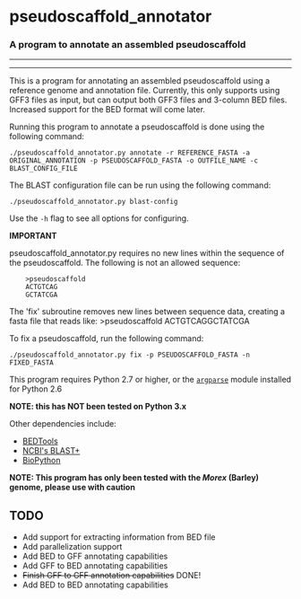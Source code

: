 # pseudoscaffold_annotator
### A program to annotate an assembled pseudoscaffold
___
___

This is a program for annotating an assembled pseudoscaffold using a reference genome and annotation file. Currently, this only supports using GFF3 files as input, but can output both GFF3 files and 3-column BED files. Increased support for the BED format will come later.

Running this program to annotate a pseudoscaffold is done using the following command:

```shell
./pseudoscaffold_annotator.py annotate -r REFERENCE_FASTA -a ORIGINAL_ANNOTATION -p PSEUDOSCAFFOLD_FASTA -o OUTFILE_NAME -c BLAST_CONFIG_FILE
```

The BLAST configuration file can be run using the following command:

```shell
./pseudoscaffold_annotator.py blast-config
```
Use the `-h` flag to see all options for configuring.

**IMPORTANT**

pseudoscaffold_annotator.py requires no new lines within the sequence of the pseudoscaffold. The following is not an allowed sequence:

        >pseudoscaffold
        ACTGTCAG
        GCTATCGA

The 'fix' subroutine removes new lines
between sequence data, creating a fasta
file that reads like:
        >pseudoscaffold
        ACTGTCAGGCTATCGA

To fix a pseudoscaffold, run the following command:

```shell
./pseudoscaffold_annotator.py fix -p PSEUDOSCAFFOLD_FASTA -n FIXED_FASTA
```

This program requires Python 2.7 or higher, or the [`argparse`](https://pypi.python.org/pypi/argparse) module installed for Python 2.6

**NOTE: this has NOT been tested on Python 3.x**

Other dependencies include:
 - [BEDTools](http://bedtools.readthedocs.org/en/latest/)
 - [NCBI's BLAST+](http://blast.ncbi.nlm.nih.gov/Blast.cgi?PAGE_TYPE=BlastDocs&DOC_TYPE=Download)
 - [BioPython](http://biopython.org/wiki/Main_Page)

**NOTE: This program has only been tested with the _Morex_ (Barley) genome, please use with caution**

## TODO

 - Add support for extracting information from BED file
 - Add parallelization support
 - Add BED to GFF annotating capabilities
 - Add GFF to BED annotating capabilities
 - ~~Finish GFF to GFF annotation capabilities~~ DONE!
 - Add BED to BED annotating capabilities
